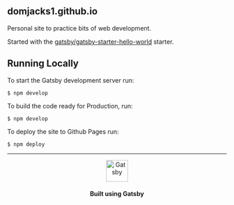 domjacks1.github.io
-------------------

Personal site to practice bits of web development.

Started with the [gatsby/gatsby-starter-hello-world](https://github.com/gatsbyjs/gatsby-starter-hello-world) starter.

## Running Locally
To start the Gatsby development server run:
```
$ npm develop
```

To build the code ready for Production, run:
```
$ npm develop
```

To deploy the site to Github Pages run:
```
$ npm deploy
```

---

<p align="center">
  <a href="https://www.gatsbyjs.org">
    <img alt="Gatsby" src="https://www.gatsbyjs.org/monogram.svg" width="50" />
  </a>
</p>
<h4 align="center">
  Built using Gatsby
</h4>
